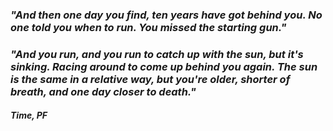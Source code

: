 ### _"And then one day you find, ten years have got behind you. No one told you when to run. You missed the starting gun."_
### _"And you run, and you run to catch up with the sun, but it's sinking. Racing around to come up behind you again. The sun is the same in a relative way, but you're older, shorter of breath, and one day closer to death."_
#### _Time, PF_
